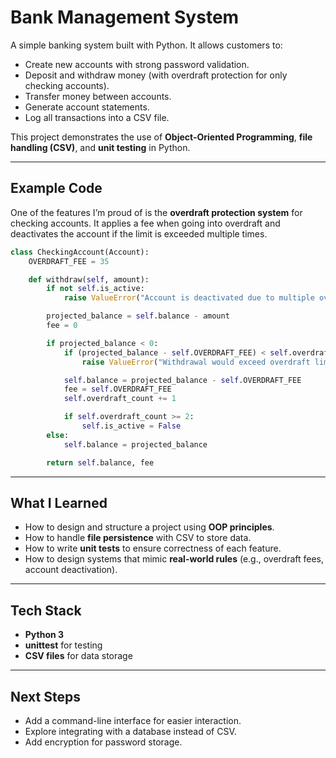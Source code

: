 # Bank Management System

A simple banking system built with Python. It allows customers to:

* Create new accounts with strong password validation.
* Deposit and withdraw money (with overdraft protection for only checking accounts).
* Transfer money between accounts.
* Generate account statements.
* Log all transactions into a CSV file.

This project demonstrates the use of **Object-Oriented Programming**, **file handling (CSV)**, and **unit testing** in Python.

---

## Example Code

One of the features I’m proud of is the **overdraft protection system** for checking accounts. It applies a fee when going into overdraft and deactivates the account if the limit is exceeded multiple times.

```python
class CheckingAccount(Account):
    OVERDRAFT_FEE = 35  

    def withdraw(self, amount):
        if not self.is_active:
            raise ValueError("Account is deactivated due to multiple overdrafts.")

        projected_balance = self.balance - amount
        fee = 0

        if projected_balance < 0:
            if (projected_balance - self.OVERDRAFT_FEE) < self.overdraft_limit:
                raise ValueError("Withdrawal would exceed overdraft limit.")

            self.balance = projected_balance - self.OVERDRAFT_FEE
            fee = self.OVERDRAFT_FEE
            self.overdraft_count += 1

            if self.overdraft_count >= 2:
                self.is_active = False
        else:
            self.balance = projected_balance

        return self.balance, fee
```

---

## What I Learned

* How to design and structure a project using **OOP principles**.
* How to handle **file persistence** with CSV to store data.
* How to write **unit tests** to ensure correctness of each feature.
* How to design systems that mimic **real-world rules** (e.g., overdraft fees, account deactivation).

---

## Tech Stack

* **Python 3**
* **unittest** for testing
* **CSV files** for data storage

---

## Next Steps

* Add a command-line interface for easier interaction.
* Explore integrating with a database instead of CSV.
* Add encryption for password storage.